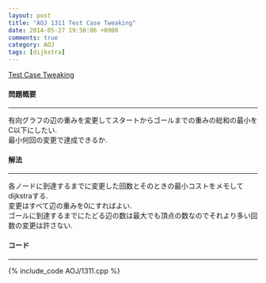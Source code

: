 ```yaml
---
layout: post
title: "AOJ 1311 Test Case Tweaking"
date: 2014-05-27 19:50:06 +0900
comments: true
category: AOJ
tags: [dijkstra]
---
```


[Test Case Tweaking](http://judge.u-aizu.ac.jp/onlinejudge/description.jsp?id=1311)

#### 問題概要

****

有向グラフの辺の重みを変更してスタートからゴールまでの重みの総和の最小をC以下にしたい.  
最小何回の変更で達成できるか.

#### 解法

****

各ノードに到達するまでに変更した回数とそのときの最小コストをメモしてdijkstraする.  
変更はすべて辺の重みを0にすればよい.  
ゴールに到達するまでにたどる辺の数は最大でも頂点の数なのでそれより多い回数の変更は許さない.

#### コード

****

{% include_code AOJ/1311.cpp %}

